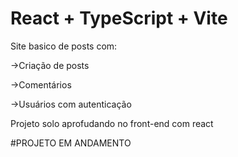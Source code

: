 # React + TypeScript + Vite

Site basico de posts com:

->Criação de posts

->Comentários 

->Usuários com autenticação



Projeto solo aprofudando no front-end com react

#PROJETO EM ANDAMENTO


